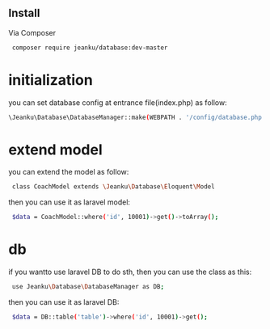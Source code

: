 ## Install

Via Composer

``` bash
 composer require jeanku/database:dev-master
```


# initialization
you can set database config at entrance file(index.php) as follow:
``` bash
\Jeanku\Database\DatabaseManager::make(WEBPATH . '/config/database.php');
```

# extend model
you can extend the model as follow:
``` bash
 class CoachModel extends \Jeanku\Database\Eloquent\Model
```

then you can use it as laravel model:
``` bash
 $data = CoachModel::where('id', 10001)->get()->toArray();
 ```

# db
if you wantto use laravel DB to do sth, then you can use the class as this:
``` bash
 use Jeanku\Database\DatabaseManager as DB;
```
then you can use it as laravel DB:
``` bash
 $data = DB::table('table')->where('id', 10001)->get();
```
 
	


 
